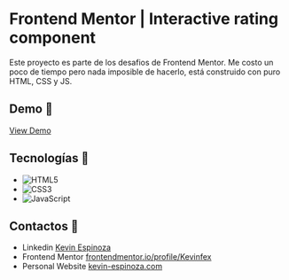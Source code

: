 # Frontend Mentor | Interactive rating component

Este proyecto es parte de los desafios de Frontend Mentor.
Me costo un poco de tiempo pero nada imposible de hacerlo, está construido con puro HTML, CSS y JS.

## Demo 🚀

[View Demo](https://int-rating-kep.netlify.app/)

## Tecnologías 🔧

- ![HTML5](https://img.shields.io/badge/html5-%23E34F26.svg?style=for-the-badge&logo=html5&logoColor=white)
- ![CSS3](https://img.shields.io/badge/css3-%231572B6.svg?style=for-the-badge&logo=css3&logoColor=white)
- ![JavaScript](https://img.shields.io/badge/javascript-%23323330.svg?style=for-the-badge&logo=javascript&logoColor=%23F7DF1E)

## Contactos 📧

- Linkedin [Kevin Espinoza](https://www.linkedin.com/in/kevinfex/)
- Frontend Mentor [frontendmentor.io/profile/Kevinfex](https://www.frontendmentor.io/profile/Kevinfex)
- Personal Website [kevin-espinoza.com](https://kevin-espinoza.com)
